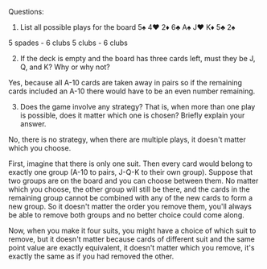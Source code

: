 Questions:

1. List all possible plays for the board 5♠ 4♥ 2♦ 6♣ A♠ J♥ K♦ 5♣ 2♠

 5 spades - 6 clubs
 5 clubs - 6 clubs

2. If the deck is empty and the board has three cards left, must they be J, Q, and K? Why or why not?

 Yes, because all A-10 cards are taken away in pairs so if the remaining cards included an A-10
 there would have to be an even number remaining.

3. Does the game involve any strategy? That is, when more than one play is possible, does it matter
which one is chosen? Briefly explain your answer. 

No, there is no strategy, when there are multiple plays, it doesn't matter which you choose.

First, imagine that there is only one suit.  Then every card would belong to
exactly one group (A-10 to pairs, J-Q-K to their own group).  Suppose that
two groups are on the board and you can choose between them.  No matter which
you choose, the other group will still be there, and the cards in the remaining
group cannot be combined with any of the new cards to form a new group.  So it 
doesn't matter the order you remove them, you'll always be able to remove both
groups and no better choice could come along.  

Now, when you make it four suits, you might have a choice of which suit to
remove, but it doesn't matter because cards of different suit and the same
point value are exactly equivalent, it doesn't matter which you remove, it's
exactly the same as if you had removed the other.  

